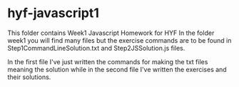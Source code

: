 # hyf-javascript1
This folder contains Week1 Javascript Homework for HYF
In the folder week1 you will find many files but the exercise commands are to be found in Step1CommandLineSolution.txt and Step2JSSolution.js files. 

In the first file I've just written the commands for making the txt files meaning the solution while in the second file I've written the exercises and their solutions.
